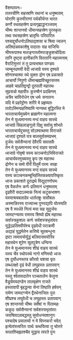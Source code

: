 वैशम्पायनः-  
ततस्त्रीणि सहस्राणि रथानां च धनुष्मताम्  
घोराणि कुरुवीराणां पर्यकीर्यन्त भारत  
कर्णो रथसहस्रेण प्रत्यगृह्णाद्धनञ्जयम्  
भीष्मः शान्तनवो धीमान्सहस्रेण पुरस्कृतः  
तथा रथसहस्रेण भ्रातृभिः परिवारितः  
पश्चाद्दुर्योधनोऽतिष्ठद्यशसा च श्रिया ज्वलन्  
अतिष्ठन्नवकाशेषु पादाताः सह वाजिभिः  
भीमरूपाश्च मातङ्गास्तोमराङ्कुशचोदिताः  
तानि दृष्ट्वा ह्यनीकानि विततानि महात्मनाम्  
वैराटिमुत्तरं तं तु प्रत्यभाषत पाण्डवः  
जाम्बूनदमयी वेदी ध्वजाग्रे यस्य दृश्यते  
शोणाश्चाश्वा रथे युक्ता द्रोण एष प्रकाशते  
आचार्यो निपुणो धीमान्ब्रह्मविच्छूरसत्तमः  
आहवे चाप्रतिद्वन्द्वो दूरपाती महारथः  
सुप्रसन्नो महावीरः कुरुष्वैनं प्रदक्षिणम्  
अत्रैव चाविरोधेन एष धर्मः सनातनः  
यदि मे प्रहरेद्द्रोणः शरीरे मे प्रहृष्यतः  
ततोऽस्मिन्प्रहरिष्यामि नान्यथा बुद्धिरस्ति मे  
भारताचार्यमुख्येन ब्राह्मणेन महात्मना  
तेन मे युध्यमानस्य मन्दं वाहय सारथे  
ध्वजाग्रे सिंहलाङ्गूलो दिक्षु सर्वासु शोभते  
भारताचार्यपुत्रस्तु सोऽश्वत्थामा विराजते  
ध्वजाग्रं दृश्यते यत्र बालसूर्यसमप्रभम्  
दुर्जयः सर्वसैन्यानां देवैरपि सवासवैः  
तेन मे युध्यमानस्य मन्दं वाहय सारथे  
ध्वजाग्रे गोवृषो यस्य काञ्चनोऽभिविराजते  
आचार्यवरमुख्यस्तु कृप एष महारथः  
द्रोणेन च समो वीर्ये पितुर्मे परमः सखा  
तेन मे युध्यमानस्य मन्दं वाहय सारथे  
यस्य काञ्चनकम्बूभिर्हस्तिकक्ष्यापरिष्कृतः  
ध्वजः प्रकाशते दूराद्रथे विद्युद्गणोपमः  
एष वैकर्तनः कर्णः प्रतिमानं धनुष्मताम्  
दृढवैरी सदाऽस्माकं नित्यं कटुकभाषणः  
यस्याश्रयबलादेव धार्तराष्ट्रः ससौबलः  
अस्मान्निरस्य राज्याच्च पुनरद्यापि योत्स्यति  
एष वै स्पर्धते नित्यं मया सह सुदुर्जयः  
जामदग्न्यस्य रामस्य शिष्यो ह्येष महारथः  
सर्वास्त्रकुशलः कर्णः सर्वशस्त्रभृतांवरः  
युद्धेऽप्रतिमवीर्यश्च दृढवेधी पराक्रमी  
अद्याहं युद्धमेतेन करिष्ये सूतबन्धुना  
द्रष्टा त्वमावयोर्युद्धं बलिवासवयोरिव  
महारथेन शूरेण सूतपुत्रेण धन्विना  
तेन मे युध्यमानस्य शीघ्रं वाहय सारथे  
यस्य चैव रथोपस्थे नागो मणिमयो ध्वजः  
एष दुर्योधनस्तत्र कौरवो यशसा वृतः  
लब्धलक्षो दृढं वेधी लघुहस्तः प्रतापवान्  
तेन मे युध्यमानस्य शीघ्रं वाहय सारथे  
यस्तु श्वेतावदातेन पञ्चतालेन केतुना  
वैडूर्यमयदण्डेन तालवृक्षेण राजते  
हस्तावापी बृहद्धन्वा सेनां तिष्ठति हर्षयन्  
रामेण जामदग्न्येन द्वैरथेनाजितः पुरा  
शीघ्रश्च लघुवेधी च लघुहस्तः प्रतापवान्  
एष शान्तनवो भीष्मः सर्वेषां नः पितामहः  
ककुदः सर्वसैन्यानां सर्वशस्त्रभृतांवरः  
जयश्रियाऽवबद्धस्तु सुयोधनवशानुगः  
पश्चादेष प्रयातव्यो न मे विघ्नकरो भवेत्  
इत्येतांस्त्वरितः पार्थः कथयित्वा तु चोत्तरे  
रूपतश्चिह्नतश्चैव युद्धाय त्वरते पुनः  
